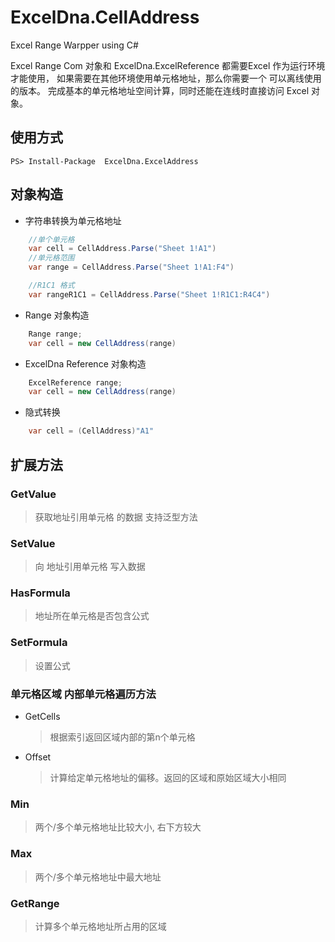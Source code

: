 # ExcelDna.CellAddress
Excel Range Warpper using C#

Excel Range Com 对象和 ExcelDna.ExcelReference 都需要Excel 作为运行环境才能使用，
如果需要在其他环境使用单元格地址，那么你需要一个 可以离线使用的版本。
完成基本的单元格地址空间计算，同时还能在连线时直接访问 Excel 对象。


## 使用方式
```
PS> Install-Package  ExcelDna.ExcelAddress
```

## 对象构造

- 字符串转换为单元格地址
```C#
    //单个单元格
    var cell = CellAddress.Parse("Sheet 1!A1")
    //单元格范围
    var range = CellAddress.Parse("Sheet 1!A1:F4")

    //R1C1 格式
    var rangeR1C1 = CellAddress.Parse("Sheet 1!R1C1:R4C4")

```

- Range 对象构造

```C#
    Range range;
    var cell = new CellAddress(range)
```

- ExcelDna Reference 对象构造

```C#
    ExcelReference range;
    var cell = new CellAddress(range)
```

- 隐式转换
```C#
    var cell = (CellAddress)"A1"
```


## 扩展方法

### GetValue 
  > 获取地址引用单元格 的数据
  > 支持泛型方法

### SetValue
  > 向 地址引用单元格 写入数据

###  HasFormula
  > 地址所在单元格是否包含公式

###  SetFormula
  > 设置公式

###  单元格区域 内部单元格遍历方法
  - GetCells
    > 根据索引返回区域内部的第n个单元格

  - Offset 
    > 计算给定单元格地址的偏移。返回的区域和原始区域大小相同


### Min
  > 两个/多个单元格地址比较大小, 右下方较大

### Max 
  > 两个/多个单元格地址中最大地址

### GetRange
  > 计算多个单元格地址所占用的区域